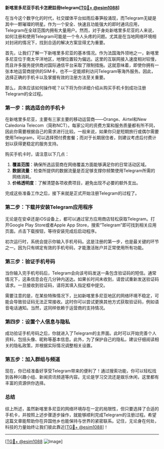 **新喀里多尼亚手机卡怎麽註冊telegram[[TG💪+ @esim1088](https://t.me/s/esim1088)]**

在当今这个数字化的时代，社交媒体平台如雨后春笋般涌现，而Telegram无疑是其中一颗璀璨的明星。作为一个安全、快速且功能强大的即时通讯应用，Telegram在全球范围内拥有大量用户。然而，对于身处新喀里多尼亚的人来说，如何注册和使用Telegram可能是一个令人头疼的问题。尤其是在当地网络环境相对封闭的情况下，找到合适的解决方案显得尤为重要。

首先，让我们了解一下新喀里多尼亚的基本情况。作为法国海外领地之一，新喀里多尼亚位于南太平洋地区，地理位置较为偏远。这里的互联网接入速度相对较慢，而且许多服务提供商对国际通信平台采取了限制措施。这就意味着，即使你拥有一张本地运营商提供的SIM卡，也不一定能顺利访问Telegram等海外服务。因此，选择正确的手机卡以及掌握有效的注册方法至关重要。

那么，具体应该如何操作呢？以下将为你详细介绍从购买手机卡到成功注册Telegram的全过程。

### 第一步：挑选适合的手机卡

在新喀里多尼亚，主要有三家主要的移动运营商——Orange、Airtel和New Caledonia Telecom（简称NCT）。每家公司的资费方案和服务质量都有所不同，因此你需要根据自己的需求进行比较。一般来说，如果你只是短期旅行或偶尔需要使用Telegram，可以选择预付费套餐；而对于长期居住者，则建议考虑后付费计划以获得更稳定的服务支持。

购买手机卡时，请注意以下几点：
1. **覆盖范围**：确保所选运营商在网络覆盖方面能够满足你的日常活动区域。
2. **数据流量**：检查所提供的数据流量是否足够支撑你频繁使用Telegram所需的网络消耗。
3. **价格透明度**：了解清楚各项收费项目，避免出现不必要的额外支出。

完成这些准备工作之后，接下来就是正式开始注册Telegram的过程了。

### 第二步：下载并安装Telegram应用程序

无论是在安卓还是iOS设备上，都可以通过官方应用商店轻松获取Telegram。打开Google Play Store或者Apple App Store，搜索“Telegram”即可找到相关应用页面。点击下载按钮，等待安装完成后启动程序。

初次运行时，系统会提示你输入手机号码。这是注册的第一步，也是最关键的环节之一。因为只有绑定有效的手机号码，才能激活账户并正常使用所有功能。

### 第三步：验证手机号码

当你输入完手机号码后，Telegram会向该号码发送一条包含验证码的短信。通常情况下，这条信息会在几分钟内送达。如果长时间未收到，请尝试重新发送验证码请求。一旦接收到验证码，请将其填入指定框中提交。

需要注意的是，在某些特殊情况下，比如新喀里多尼亚地区的网络环境不稳定，可能会导致验证码无法正常接收。这时你可以尝试更换其他方式获取验证码，例如语音电话通知。当然，这同样依赖于运营商的支持情况。

### 第四步：设置个人信息与隐私

成功验证手机号码之后，你就进入了Telegram的主界面。此时可以开始完善个人资料，包括头像、昵称等基本信息。此外，为了保护自己的隐私，建议仔细阅读相关的隐私政策，并根据实际情况调整相关设置。

### 第五步：加入群组与频道

现在，你已经准备好享受Telegram带来的便利了！通过搜索功能，你可以轻松找到各种兴趣小组、新闻资讯频道等内容。无论是学习交流还是娱乐休闲，这里都有丰富的资源供你选择。

### 总结

综上所述，虽然新喀里多尼亚的网络环境存在一定的局限性，但只要选择了合适的手机卡，并按照上述步骤逐步操作，就能够顺利完成Telegram的注册过程。希望这篇文章能帮助你在异国他乡也能保持与世界的紧密联系。记住，无论身在何处，科技的力量始终让我们彼此靠近[[TG💪+ @esim1088](https://t.me/s/esim1088)]！

---

[[TG💪+ @esim1088](https://t.me/s/esim1088) ![Image](https://i.postimg.cc/4NQfJmqS/Snipaste-2025-05-13-00-14-12.png)]